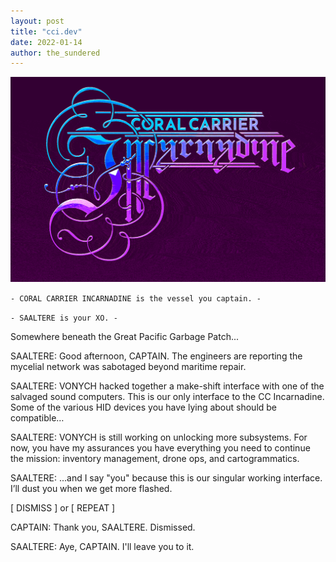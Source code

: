 ```yaml
---
layout: post
title: "cci.dev"
date: 2022-01-14
author: the_sundered
---
```


![Coral Carrier Incarnadine](/assets/images/coral-carrier-incarnadine.gif)

`- CORAL CARRIER INCARNADINE is the vessel you captain. -`

`- SAALTERE is your XO. -`

Somewhere beneath the Great Pacific Garbage Patch...

SAALTERE: Good afternoon, CAPTAIN. The engineers are reporting the mycelial network was sabotaged beyond maritime repair.

SAALTERE: VONYCH hacked together a make-shift interface with one of the salvaged sound computers. This is our only interface to the CC Incarnadine. Some of the various HID devices you have lying about should be compatible…

SAALTERE: VONYCH is still working on unlocking more subsystems. For now, you have my assurances you have everything you need to continue the mission: inventory management, drone ops, and cartogrammatics.

SAALTERE: ...and I say "you" because this is our singular working interface. I’ll dust you when we get more flashed.

[ DISMISS ] or [ REPEAT ]

CAPTAIN: Thank you, SAALTERE. Dismissed.

SAALTERE: Aye, CAPTAIN. I'll leave you to it.
